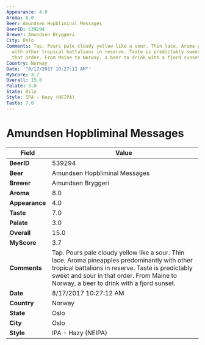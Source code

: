```yaml
---
Appearance: 4.0
Aroma: 8.0
Beer: Amundsen Hopbliminal Messages
BeerID: 539294
Brewer: Amundsen Bryggeri
City: Oslo
Comments: Tap. Pours pale cloudy yellow like a sour. Thin lace. Aroma pineapples predominantly
  with other tropical battalions in reserve. Taste is predictably sweet and sour in
  that order. From Maine to Norway, a beer to drink with a fjord sunset.
Country: Norway
Date: '"8/17/2017 10:27:12 AM"'
MyScore: 3.7
Overall: 15.0
Palate: 3.0
State: Oslo
Style: IPA - Hazy (NEIPA)
Taste: 7.0
---
```


# Amundsen Hopbliminal Messages

| Field         | Value |
|---------------|-------|
| **BeerID** | 539294 |
| **Beer** | Amundsen Hopbliminal Messages |
| **Brewer** | Amundsen Bryggeri |
| **Aroma** | 8.0 |
| **Appearance** | 4.0 |
| **Taste** | 7.0 |
| **Palate** | 3.0 |
| **Overall** | 15.0 |
| **MyScore** | 3.7 |
| **Comments** | Tap. Pours pale cloudy yellow like a sour. Thin lace. Aroma pineapples predominantly with other tropical battalions in reserve. Taste is predictably sweet and sour in that order. From Maine to Norway, a beer to drink with a fjord sunset. |
| **Date** | 8/17/2017 10:27:12 AM |
| **Country** | Norway |
| **State** | Oslo |
| **City** | Oslo |
| **Style** | IPA - Hazy (NEIPA) |
